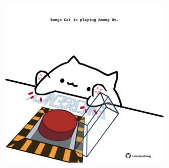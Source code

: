 <!-- built at 17/04/2024, 03:00:45 UTC -->
<p align="center">
  <img width="500" height="500" src="./ReadmeImage.svg">
</p>
